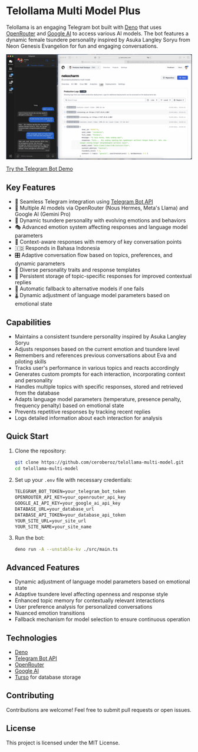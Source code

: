 # Telollama Multi Model Plus

Telollama is an engaging Telegram bot built with [Deno](https://deno.land) that uses [OpenRouter](https://openrouter.ai/) and [Google AI](https://ai.google.dev/) to access various AI models. The bot features a dynamic female tsundere personality inspired by Asuka Langley Soryu from Neon Genesis Evangelion for fun and engaging conversations.

![Tellolama Demo](tellolama-demo.png)

[Try the Telegram Bot Demo](https://t.me/nekocharm_99_bot)

## Key Features

- 🤖 Seamless Telegram integration using [Telegram Bot API](https://core.telegram.org/bots/api)
- 🧠 Multiple AI models via OpenRouter (Nous Hermes, Meta's Llama) and Google AI (Gemini Pro)
- 👩 Dynamic tsundere personality with evolving emotions and behaviors
- 🎭 Advanced emotion system affecting responses and language model parameters
- 🧬 Context-aware responses with memory of key conversation points
- 🇮🇩 Responds in Bahasa Indonesia
- 🎛️ Adaptive conversation flow based on topics, preferences, and dynamic parameters
- 🎨 Diverse personality traits and response templates
- 💾 Persistent storage of topic-specific responses for improved contextual replies
- 🔄 Automatic fallback to alternative models if one fails
- 🌡️ Dynamic adjustment of language model parameters based on emotional state

## Capabilities

- Maintains a consistent tsundere personality inspired by Asuka Langley Soryu
- Adjusts responses based on the current emotion and tsundere level
- Remembers and references previous conversations about Eva and piloting skills
- Tracks user's performance in various topics and reacts accordingly
- Generates custom prompts for each interaction, incorporating context and personality
- Handles multiple topics with specific responses, stored and retrieved from the database
- Adapts language model parameters (temperature, presence penalty, frequency penalty) based on emotional state
- Prevents repetitive responses by tracking recent replies
- Logs detailed information about each interaction for analysis

## Quick Start

1. Clone the repository:
   ```bash
   git clone https://github.com/ceroberoz/telollama-multi-model.git
   cd telollama-multi-model
   ```

2. Set up your `.env` file with necessary credentials:
   ```env
   TELEGRAM_BOT_TOKEN=your_telegram_bot_token
   OPENROUTER_API_KEY=your_openrouter_api_key
   GOOGLE_AI_API_KEY=your_google_ai_api_key
   DATABASE_URL=your_database_url
   DATABASE_API_TOKEN=your_database_api_token
   YOUR_SITE_URL=your_site_url
   YOUR_SITE_NAME=your_site_name
   ```

3. Run the bot:
   ```bash
   deno run -A --unstable-kv ./src/main.ts
   ```

## Advanced Features

- Dynamic adjustment of language model parameters based on emotional state
- Adaptive tsundere level affecting openness and response style
- Enhanced topic memory for contextually relevant interactions
- User preference analysis for personalized conversations
- Nuanced emotion transitions
- Fallback mechanism for model selection to ensure continuous operation

## Technologies

- [Deno](https://deno.land/)
- [Telegram Bot API](https://core.telegram.org/bots/api)
- [OpenRouter](https://openrouter.ai/)
- [Google AI](https://ai.google.dev/)
- [Turso](https://turso.tech/) for database storage

## Contributing

Contributions are welcome! Feel free to submit pull requests or open issues.

## License

This project is licensed under the MIT License.
